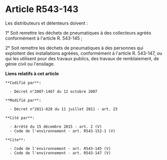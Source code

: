# Article R543-143

Les distributeurs et détenteurs doivent : 

1° Soit remettre les déchets de pneumatiques à des collecteurs agréés conformément à l'article R. 543-145 ; 

2° Soit remettre les déchets de pneumatiques à des personnes qui exploitent des installations agréées, conformément à
l'article R. 543-147, ou qui les utilisent pour des travaux publics, des travaux de remblaiement, de génie civil ou
l'ensilage.

**Liens relatifs à cet article**

	**Codifié par**:

	  - Décret n°2007-1467 du 12 octobre 2007

	**Modifié par**:

	  - Décret n°2011-828 du 11 juillet 2011 - art. 23

	**Cité par**:

	  - Arrêté du 15 décembre 2015 - art. 2 (V)
	  - Code de l'environnement - art. R543-152-1 (V)

	**Cite**:

	  - Code de l'environnement - art. R543-145 (V)
	  - Code de l'environnement - art. R543-147 (V)
